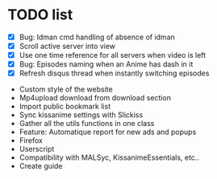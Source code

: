# TODO list
 - [x] Bug: Idman cmd handling of absence of idman
 - [x] Scroll active server into view
 - [x] Use one time reference for all servers when video is left
 - [x] Bug: Episodes naming when an Anime has dash in it
 - [x] Refresh disqus thread when instantly switching episodes
 - Custom style of the website
 - Mp4upload download from download section
 - Import public bookmark list
 - Sync kissanime settings with Slickiss
 - Gather all the utils functions in one class
 - Feature: Automatique report for new ads and popups
 - Firefox
 - Userscript
 - Compatibility with MALSyc, KissanimeEssentials, etc..
 - Create guide